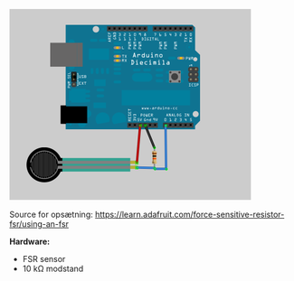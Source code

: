 ![alt text](https://github.com/DDlabAU/2EZArduino/blob/master/FSR/fsr-ops%C3%A6tning.png "Opsætning")

Source for opsætning: https://learn.adafruit.com/force-sensitive-resistor-fsr/using-an-fsr

**Hardware:**
- FSR sensor
- 10 kΩ modstand
